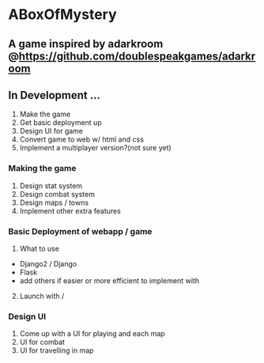 # ABoxOfMystery

## A game inspired by adarkroom @https://github.com/doublespeakgames/adarkroom

## In Development ...

1. Make the game
2. Get basic deployment up
3. Design UI for game
4. Convert game to web w/ html and css
5. Implement a multiplayer version?(not sure yet)

### Making the game
1. Design stat system
2. Design combat system
3. Design maps / towns
4. Implement other extra features

### Basic Deployment of webapp / game
1. What to use
  - Django2 / Django
  - Flask
  - add others if easier or more efficient to implement with
  
2. Launch with /

### Design UI
1. Come up with a UI for playing and each map 
2. UI for combat
3. UI for travelling in map
